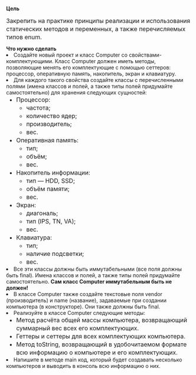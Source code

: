 <strong fr-original-style="" style="font-weight: 700; box-sizing: border-box;">Цель</strong>
<p fr-original-style="" style="margin-top: 0px; margin-bottom: 12px; color: var(--ui-sb-color-text-main); box-sizing: border-box; font-size: 16px; line-height: 22px;">Закрепить на практике принципы реализации и использования статических методов и переменных, а также перечисляемых типов enum.</p>
<strong fr-original-style="" style="font-weight: 700; box-sizing: border-box;">Что нужно сделать</strong>
<li fr-original-style="" style="box-sizing: border-box;">Создайте новый проект и класс Computer со свойствами-комплектующими. Класс Computer должен иметь методы, позволяющие менять его комплектующие с помощью сеттеров: процессор, оперативную память, накопитель, экран и клавиатуру.</li>
<li fr-original-style="" style="box-sizing: border-box;">Для каждого такого свойства создайте классы с перечисленными полями (имена классов и полей, а также типы полей придумайте самостоятельно) для хранения следующих сущностей:<ul fr-original-style="" style="margin-top: 0px; margin-bottom: 0px; box-sizing: border-box; font-size: 16px; line-height: 22px;"><li fr-original-style="" style="box-sizing: border-box;">Процессор:<ul fr-original-style="" style="margin-top: 0px; margin-bottom: 0px; box-sizing: border-box; font-size: 16px; line-height: 22px;"><li fr-original-style="" style="box-sizing: border-box;">частота;</li><li fr-original-style="" style="box-sizing: border-box;">количество ядер;</li><li fr-original-style="" style="box-sizing: border-box;">производитель;</li><li fr-original-style="" style="box-sizing: border-box;">вес.</li></ul></li><li fr-original-style="" style="box-sizing: border-box;">Оперативная память:<ul fr-original-style="" style="margin-top: 0px; margin-bottom: 0px; box-sizing: border-box; font-size: 16px; line-height: 22px;"><li fr-original-style="" style="box-sizing: border-box;">тип;</li><li fr-original-style="" style="box-sizing: border-box;">объём;</li><li fr-original-style="" style="box-sizing: border-box;">вес.</li></ul></li><li fr-original-style="" style="box-sizing: border-box;">Накопитель информации:<ul fr-original-style="" style="margin-top: 0px; margin-bottom: 0px; box-sizing: border-box; font-size: 16px; line-height: 22px;"><li fr-original-style="" style="box-sizing: border-box;">тип — HDD, SSD;</li><li fr-original-style="" style="box-sizing: border-box;">объём памяти;</li><li fr-original-style="" style="box-sizing: border-box;">вес.</li></ul></li><li fr-original-style="" style="box-sizing: border-box;">Экран:<ul fr-original-style="" style="margin-top: 0px; margin-bottom: 0px; box-sizing: border-box; font-size: 16px; line-height: 22px;"><li fr-original-style="" style="box-sizing: border-box;">диагональ;</li><li fr-original-style="" style="box-sizing: border-box;">тип (IPS, TN, VA);</li><li fr-original-style="" style="box-sizing: border-box;">вес.</li></ul></li><li fr-original-style="" style="box-sizing: border-box;">Клавиатура:<ul fr-original-style="" style="margin-top: 0px; margin-bottom: 0px; box-sizing: border-box; font-size: 16px; line-height: 22px;"><li fr-original-style="" style="box-sizing: border-box;">тип;</li><li fr-original-style="" style="box-sizing: border-box;">наличие подсветки;</li><li fr-original-style="" style="box-sizing: border-box;">вес.</li></ul></li></ul></li><li fr-original-style="" style="box-sizing: border-box;">Все эти классы должны быть иммутабельными (все поля должны быть final). Имена классов и полей, а также типы полей придумайте самостоятельно. <strong fr-original-style="" style="font-weight: 700; box-sizing: border-box;">Сам класс Computer иммутабельным быть не должен!</strong></li>
<li fr-original-style="" style="box-sizing: border-box;">В классе Computer также создайте текстовые поля vendor (производитель) и name (название), задаваемые при создании компьютера (в конструкторе). Они также должны быть final.</li>
<li fr-original-style="" style="box-sizing: border-box;">Реализуйте в классе Computer следующие методы:<ul fr-original-style="" style="margin-top: 0px; margin-bottom: 0px; box-sizing: border-box; font-size: 16px; line-height: 22px;"><li fr-original-style="" style="box-sizing: border-box;">Метод расчёта общей массы компьютера, возвращающий суммарный вес всех его комплектующих.</li><li fr-original-style="" style="box-sizing: border-box;">Геттеры и сеттеры для всех комплектующих компьютера.</li><li fr-original-style="" style="box-sizing: border-box;">Метод toString, возвращающий в удобочитаемом формате всю информацию о компьютере и его комплектующих.</li></ul></li>
<li fr-original-style="" style="box-sizing: border-box;">Напишите в методе main код, который будет создавать несколько компьютеров и выводить в консоль всю информацию о них.</li>